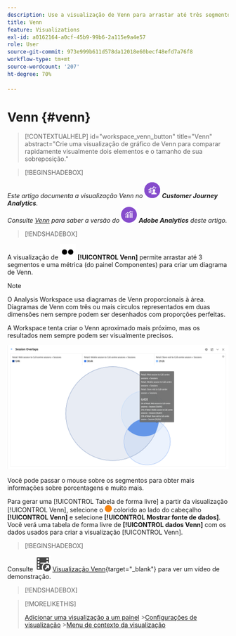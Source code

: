```yaml
---
description: Use a visualização de Venn para arrastar até três segmentos e uma métrica para criar um diagrama de Venn.
title: Venn
feature: Visualizations
exl-id: a0162164-a0cf-45b9-99b6-2a115e9a4e57
role: User
source-git-commit: 973e999b611d578da12018e60becf48efd7a76f8
workflow-type: tm+mt
source-wordcount: '207'
ht-degree: 70%

---
```


# Venn {#venn}

<!-- markdownlint-disable MD034 -->

>[!CONTEXTUALHELP]
>id="workspace_venn_button"
>title="Venn"
>abstract="Crie uma visualização de gráfico de Venn para comparar rapidamente visualmente dois elementos e o tamanho de sua sobreposição."

<!-- markdownlint-enable MD034 -->


>[!BEGINSHADEBOX]

_Este artigo documenta a visualização Venn no_ ![CustomerJourneyAnalytics](/help/assets/icons/CustomerJourneyAnalytics.svg) _&#x200B;**Customer Journey Analytics**._<br/>_Consulte [Venn](https://experienceleague.adobe.com/pt-br/docs/analytics/analyze/analysis-workspace/visualizations/venn) para saber a versão do_ ![AdobeAnalytics](/help/assets/icons/AdobeAnalytics.svg) _&#x200B;**Adobe Analytics** deste artigo._

>[!ENDSHADEBOX]


A visualização de ![Tipo](/help/assets/icons/TwoDots.svg) **[!UICONTROL Venn]** permite arrastar até 3 segmentos e uma métrica (do painel Componentes) para criar um diagrama de Venn.

>[!NOTE]
>
>O Analysis Workspace usa diagramas de Venn proporcionais à área. Diagramas de Venn com três ou mais círculos representados em duas dimensões nem sempre podem ser desenhados com proporções perfeitas.
> 
>A Workspace tenta criar o Venn aproximado mais próximo, mas os resultados nem sempre podem ser visualmente precisos.

![Visualização de Venn que inclui três segmentos.](assets/venn.png)

Você pode passar o mouse sobre os segmentos para obter mais informações sobre porcentagens e muito mais.

Para gerar uma [!UICONTROL Tabela de forma livre] a partir da visualização [!UICONTROL Venn], selecione o ![StatusOrange](/help/assets/icons/StatusOrange.svg) colorido ao lado do cabeçalho **[!UICONTROL Venn]** e selecione **[!UICONTROL Mostrar fonte de dados]**. Você verá uma tabela de forma livre de **[!UICONTROL dados Venn]** com os dados usados para criar a visualização [!UICONTROL Venn].

<!--
To normalize the Venn diagram (take the size out of it), go select ![Setting](/help/assets/icons/Setting.svg) and select **[!UICONTROL Normalization]**.

![Visualization Settings option for Visualization type: Venn diagram.](assets/normalization.png)

-->


>[!BEGINSHADEBOX]

Consulte ![VideoCheckedOut](/help/assets/icons/VideoCheckedOut.svg) [Visualização Venn](https://video.tv.adobe.com/v/335798/?quality=12&learn=on){target="_blank"} para ver um vídeo de demonstração.

>[!ENDSHADEBOX]


>[!MORELIKETHIS]
>
>[Adicionar uma visualização a um painel](/help/analysis-workspace/visualizations/freeform-analysis-visualizations.md#add-visualizations-to-a-panel)
>&#x200B;>[Configurações de visualização](/help/analysis-workspace/visualizations/freeform-analysis-visualizations.md#settings)
>&#x200B;>[Menu de contexto da visualização](/help/analysis-workspace/visualizations/freeform-analysis-visualizations.md#context-menu)
>

